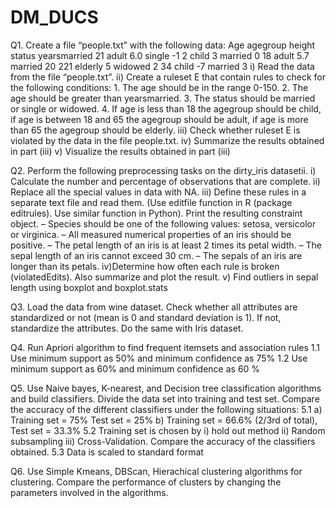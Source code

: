 # DM_DUCS

Q1. Create a file “people.txt” with the following data: Age agegroup height status yearsmarried 21 adult 6.0 single -1 2 child 3 married 0 18 adult 5.7 married 20
221 elderly 5 widowed 2 34 child -7 married 3 i) Read the data from the file “people.txt”. ii) Create a ruleset E that contain rules to check for the following
conditions: 1. The age should be in the range 0-150. 2. The age should be greater than yearsmarried. 3. The status should be married or single or widowed. 4. If
age is less than 18 the agegroup should be child, if age is between 18 and 65 the agegroup should be adult, if age is more than 65 the agegroup should be
elderly. iii) Check whether ruleset E is violated by the data in the file people.txt. iv) Summarize the results obtained in part (iii) v) Visualize the results obtained in part (iii)


Q2. Perform the following preprocessing tasks on the dirty_iris datasetii. i) Calculate the number and percentage of observations that are complete. ii) Replace
all the special values in data with NA. iii) Define these rules in a separate text file and read them. (Use editfile function in R (package editrules). Use similar
function in Python). Print the resulting constraint object. – Species should be one of the following values: setosa, versicolor or virginica. – All measured numerical
properties of an iris should be positive. – The petal length of an iris is at least 2 times its petal width. – The sepal length of an iris cannot exceed 30 cm. – The
sepals of an iris are longer than its petals. iv)Determine how often each rule is broken (violatedEdits). Also summarize and plot the result. v) Find outliers in sepal
length using boxplot and boxplot.stats


Q3. Load the data from wine dataset. Check whether all attributes are standardized or not (mean is 0 and standard deviation is 1). If not, standardize the
attributes. Do the same with Iris dataset.


Q4. Run Apriori algorithm to find frequent itemsets and association rules 1.1 Use minimum support as 50% and minimum confidence as 75% 1.2 Use minimum
support as 60% and minimum confidence as 60 %

Q5. Use Naive bayes, K-nearest, and Decision tree classification algorithms and build classifiers. Divide the data set into training and test set. Compare the
accuracy of the different classifiers under the following situations: 5.1 a) Training set = 75% Test set = 25% b) Training set = 66.6% (2/3rd of total), Test set =
33.3% 5.2 Training set is chosen by i) hold out method ii) Random subsampling iii) Cross-Validation. Compare the accuracy of the classifiers obtained. 5.3 Data is
scaled to standard format


Q6. Use Simple Kmeans, DBScan, Hierachical clustering algorithms for clustering. Compare the performance of clusters by changing the parameters involved in
the algorithms.
